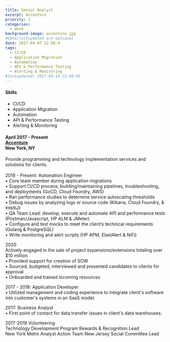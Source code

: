 ```yaml
---
title: Senior Analyst
excerpt: Accenture
priority: 1
categories:
  - work
background-image: accenture.jpg
#date/lastupdated are optional
date: 2017-04-07 22:50:4
tags:
  - CI/CD
  - Application Migration
  - Automation
  - API & Performance Testing
  - Alerting & Monitoring
#lastupdated: 2017-03-14 22:50:45
---
```


<h4>Skills</h4>
<ul class="techlist">
<li><span class="tech">CI/CD</span></li>
<li><span class="tech">Application Migration</span></li>
<li><span class="tech">Automation</span></li>
<li><span class="tech">API & Performance Testing</span></li>
<li><span class="tech">Alerting & Monitoring</span></li>
</ul>

<h4>April 2017 - Present<br>
<a href = "https://www.accenture.com" target="_blank">Accenture</a><br>
New York, NY</h4>

Provide programming and technology implementation services and solutions for clients.<br><br>
2018 - Present: Automation Engineer<br>
• Core team member during application migrations<br>
• Support CI/CD process; building/maintaining pipelines, troubleshooting, and deployments (GoCD, Cloud Foundry, AWS)<br>
• Ran performance studies to determine service autoscaling thresholds<br>
• Debug issues by analyzing logs or source code (Kibana, Cloud Foundry, & IntelliJ)<br>
• QA Team Lead: develop, execute and automate API and performance tests (Postman/Javascript, HP ALM & JMeter)<br>
• Configure and test mocks to meet the client’s technical requirements (Golang & PostgreSQL)<br>
• Write monitoring and alert scripts (HP APM, ElastAlert & NiFi)<br>

2020<br>
Actively engaged in the sale of project expansions/extensions totaling over $10 million<br>
• Provided support for creation of SOW<br>
• Sourced, budgeted, interviewed and presented candidates to clients for approval<br>
• Onboarded and trained incoming resources<br>

2017 - 2018: Application Developer<br>
• Utilized management and coding experience to integrate client's software into customer's systems in an SaaS model.<br>

2017: Business Analyst<br>
• First point of contact for data transfer issues in client's data warehouses.<br>

2017-2018 Volunteering<br>
Technology Development Program Rewards & Recognition Lead<br>
New York Metro Analyst Action Team New Jersey Social Committee Lead
